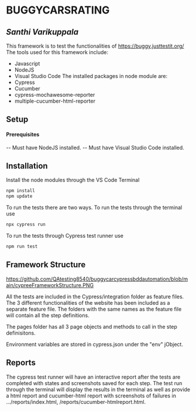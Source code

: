# BUGGYCARSRATING
## _Santhi Varikuppala_

This framework is to test the functionalities of https://buggy.justtestit.org/
The tools used for this framework include:
- Javascript
- NodeJS
- Visual Studio Code
The installed packages in node module are:
- Cypress
- Cucumber
- cypress-mochawesome-reporter
- multiple-cucumber-html-reporter

## Setup
#### Prerequisites
-- Must have NodeJS installed.
-- Must have Visual Studio Code installed.

## Installation
Install the node modules through the VS Code Terminal
```sh
npm install
npm update
```

To run the tests there are two ways. To run the tests through the terminal use
```sh
npx cypress run
```
To run the tests through Cypress test runner use
```sh
npm run test
```
## Framework Structure

https://github.com/QAtesting8540/buggycarcypressbddautomation/blob/main/cypreeFrameworkStructure.PNG

All the tests are included in the Cypress/integration folder as feature files.
The 3 different functionalities of the website has been included as a separate feature file.
The folders with the same names as the feature file will contain all the step definitions.

The pages folder has all 3 page objects and methods to call in the step definisitons.


Environment variables are stored in cypress.json under the "env" jObject.

## Reports
The cypress test runner will have an interactive report after the tests are completed with states and screenshots saved for each step.
The test run through the terminal will display the results in the terminal as well as provide a html report and cucumber-html report with screenshots of failures in .../reports/index.html, /reports/cucumber-htmlreport.html. 



